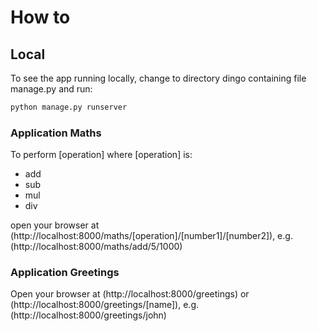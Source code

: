 # How to

## Local

To see the app running locally, change to directory dingo  containing file manage.py and run:

```sh
python manage.py runserver
```
### Application Maths

To perform [operation] where [operation] is:
- add
- sub
- mul
- div

open your browser at (http://localhost:8000/maths/[operation]/[number1]/[number2]), e.g. (http://localhost:8000/maths/add/5/1000)


### Application Greetings

Open your browser at (http://localhost:8000/greetings) or (http://localhost:8000/greetings/[name]), e.g.(http://localhost:8000/greetings/john)

